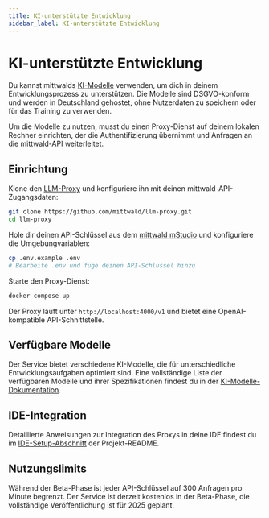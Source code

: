 ```yaml
---
title: KI-unterstützte Entwicklung
sidebar_label: KI-unterstützte Entwicklung
---
```


# KI-unterstützte Entwicklung

Du kannst mittwalds [KI-Modelle](/docs/v2/platform/aihosting) verwenden, um dich in deinem Entwicklungsprozess zu unterstützen. Die Modelle sind DSGVO-konform und werden in Deutschland gehostet, ohne Nutzerdaten zu speichern oder für das Training zu verwenden.

Um die Modelle zu nutzen, musst du einen Proxy-Dienst auf deinem lokalen Rechner einrichten, der die Authentifizierung übernimmt und Anfragen an die mittwald-API weiterleitet.

## Einrichtung

Klone den [LLM-Proxy](https://github.com/mittwald/llm-proxy) und konfiguriere ihn mit deinen mittwald-API-Zugangsdaten:

```bash
git clone https://github.com/mittwald/llm-proxy.git
cd llm-proxy
```

Hole dir deinen API-Schlüssel aus dem [mittwald mStudio](https://studio.mittwald.de) und konfiguriere die Umgebungvariablen:

```bash
cp .env.example .env
# Bearbeite .env und füge deinen API-Schlüssel hinzu
```

Starte den Proxy-Dienst:

```bash
docker compose up
```

Der Proxy läuft unter `http://localhost:4000/v1` und bietet eine OpenAI-kompatible API-Schnittstelle.

## Verfügbare Modelle

Der Service bietet verschiedene KI-Modelle, die für unterschiedliche Entwicklungsaufgaben optimiert sind. Eine vollständige Liste der verfügbaren Modelle und ihrer Spezifikationen findest du in der [KI-Modelle-Dokumentation](/docs/v2/platform/aihosting/models).

## IDE-Integration

Detaillierte Anweisungen zur Integration des Proxys in deine IDE findest du im [IDE-Setup-Abschnitt](https://github.com/mittwald/llm-proxy#ide-setup) der Projekt-README.

## Nutzungslimits

Während der Beta-Phase ist jeder API-Schlüssel auf 300 Anfragen pro Minute begrenzt. Der Service ist derzeit kostenlos in der Beta-Phase, die vollständige Veröffentlichung ist für 2025 geplant.
